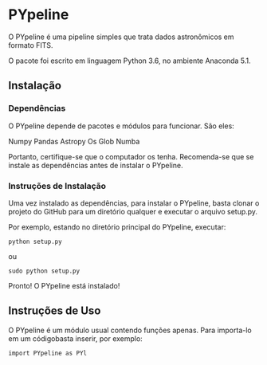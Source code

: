 # PYpeline

O PYpeline é uma pipeline simples que trata dados astronômicos em formato FITS.

O pacote foi escrito em linguagem Python 3.6, no ambiente Anaconda 5.1.

## Instalação

### Dependências

O PYpeline depende de pacotes e módulos para funcionar. São eles:

Numpy
Pandas
Astropy
Os
Glob
Numba

Portanto, certifique-se que o computador os tenha. Recomenda-se que se instale as dependências antes de instalar o PYpeline.

### Instruções de Instalação

Uma vez instalado as dependências, para instalar o PYpeline, basta clonar o projeto do GitHub para um diretório qualquer e executar o arquivo setup.py.

Por exemplo, estando no diretório principal do PYpeline, executar:

```
python setup.py 
```

ou

```
sudo python setup.py 
```

Pronto! O PYpeline está instalado!


## Instruções de Uso

O PYpeline é um módulo usual contendo funções apenas. Para importa-lo em um códigobasta inserir, por exemplo:

```
import PYpeline as PYl
```

